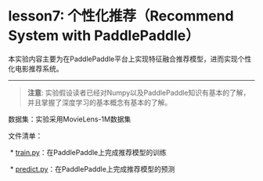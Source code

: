 # lesson7: 个性化推荐（Recommend System with PaddlePaddle） 
本实验内容主要为在PaddlePaddle平台上实现特征融合推荐模型，进而实现个性化电影推荐系统。

***

>**注意**: 实验假设读者已经对Numpy以及PaddlePaddle知识有基本的了解，并且掌握了深度学习的基本概念有基本的了解。

数据集：实验采用MovieLens-1M数据集

文件清单：

  * [train.py](train.py)：在PaddlePaddle上完成推荐模型的训练

  * [predict.py](predict.py)：在PaddlePaddle上完成推荐模型的预测
